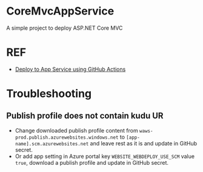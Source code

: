 # CoreMvcAppService
A simple project to deploy ASP.NET Core MVC

# REF
- [Deploy to App Service using GitHub Actions](https://docs.microsoft.com/en-us/azure/app-service/deploy-github-actions?tabs=applevel)

# Troubleshooting
## Publish profile does not contain kudu UR
- Change downloaded publish profile content from `waws-prod.publish.azurewebsites.windows.net` to `[app-name].scm.azurewebsites.net` and leave rest as it is and update in GitHub secret.
- Or add app setting in Azure portal key `WEBSITE_WEBDEPLOY_USE_SCM` value `true`, download a publish profile and update in GitHub secret.